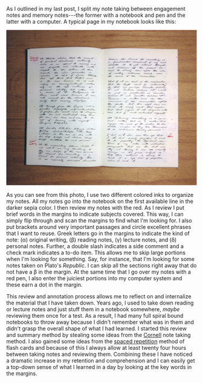 As I outlined in my last post, I split my note taking between
engagement notes and memory notes---the former with a notebook and
pen and the latter with a computer.  A typical page in my notebook
looks like this:

![A page from my notebook](/images/notebook2014-07-261.jpg)

As you can see from this photo, I use two different colored inks to
organize my notes.  All my notes go into the notebook on the first
available line in the darker sepia color.  I then review my notes
with the red.  As I review I put brief words in the margins to
indicate subjects covered.  This way, I can simply flip through and
scan the margins to find what I'm looking for.  I also put brackets
around very important passages and circle excellent phrases that I
want to reuse.  Greek letters go in the margins to indicate the
kind of note: (α) original writing, (β) reading notes, (γ) lecture
notes, and (δ) personal notes. Further, a double slash indicates a
side comment and a check mark indicates a to-do item.  This allows
me to skip large portions when I'm looking for something.  Say, for
instance, that I'm looking for some notes taken on Plato's
*Republic*.  I can skip all the sections right away that do not
have a β in the margin.  At the same time that I go over my notes
with a red pen, I also enter the juiciest portions into my computer
system and these earn a dot in the margin.

This review and annotation process allows me to reflect on and
internalize the material that I have taken down.  Years ago, I used
to take down reading or lecture notes and just stuff them in a
notebook somewhere, *maybe* reviewing them once for a test.  As a
result, I had many full spiral bound notebooks to throw away
because I didn't remember what was in them and didn't grasp the
overall shape of what I had learned.  I started this review and
summary method by stealing some ideas from the [Cornell] note
taking method.  I also gained some ideas from the [spaced
repetition] method of flash cards and because of this I always
allow at least twenty four hours between taking notes and reviewing
them.  Combining these I have noticed a dramatic increase in my
retention and comprehension and I can easily get a top-down sense
of what I learned in a day by looking at the key words in the
margins.

[spaced repetition]: http://en.wikipedia.org/wiki/Spaced_repetition
[Cornell]: http://lsc.cornell.edu/Sidebars/Study_Skills_Resources/cornellsystem.pdf


